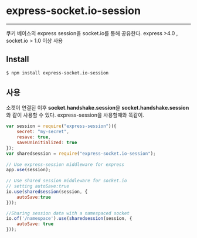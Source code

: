 # express-socket.io-session
***
쿠키 베이스의 express session을 socket.io를 통해 공유한다.
express >4.0 , socket.io > 1.0 이상 사용

## Install
```sh
$ npm install express-socket.io-session
```

## 사용
소켓이 연결된 이후 **socket.handshake.session**을 **socket.handshake.session**와 같이 사용할 수 있다. express-session을 사용할때와 똑같이.
```js
var session = require("express-session")({
    secret: "my-secret",
    resave: true,
    saveUninitialized: true
});
var sharedsession = require("express-socket.io-session");
 
// Use express-session middleware for express
app.use(session);
 
// Use shared session middleware for socket.io
// setting autoSave:true
io.use(sharedsession(session, {
    autoSave:true
})); 

//Sharing session data with a namespaced socket
io.of('/namespace').use(sharedsession(session, {
    autoSave: true
}));
```